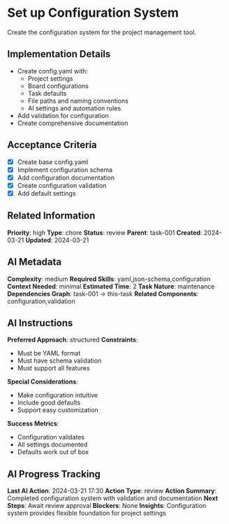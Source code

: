 # Set up Configuration System

Create the configuration system for the project management tool.

## Implementation Details
- Create config.yaml with:
  - Project settings
  - Board configurations
  - Task defaults
  - File paths and naming conventions
  - AI settings and automation rules
- Add validation for configuration
- Create comprehensive documentation

## Acceptance Criteria
- [x] Create base config.yaml
- [x] Implement configuration schema
- [x] Add configuration documentation
- [x] Create configuration validation
- [x] Add default settings

## Related Information
**Priority**: high
**Type**: chore
**Status**: review
**Parent**: task-001
**Created**: 2024-03-21
**Updated**: 2024-03-21

## AI Metadata
**Complexity**: medium
**Required Skills**: yaml,json-schema,configuration
**Context Needed**: minimal
**Estimated Time**: 2
**Task Nature**: maintenance
**Dependencies Graph**: task-001 -> this-task
**Related Components**: configuration,validation

## AI Instructions
**Preferred Approach**: structured
**Constraints**: 
- Must be YAML format
- Must have schema validation
- Must support all features

**Special Considerations**:
- Make configuration intuitive
- Include good defaults
- Support easy customization

**Success Metrics**:
- Configuration validates
- All settings documented
- Defaults work out of box

## AI Progress Tracking
**Last AI Action**: 2024-03-21 17:30
**Action Type**: review
**Action Summary**: Completed configuration system with validation and documentation
**Next Steps**: Await review approval
**Blockers**: None
**Insights**: Configuration system provides flexible foundation for project settings 